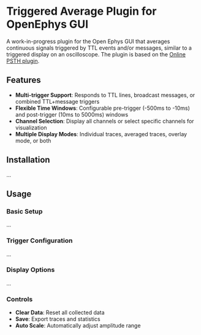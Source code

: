 # Triggered Average Plugin for OpenEphys GUI

A work-in-progress plugin for the Open Ephys GUI that averages continuous
signals triggered by TTL events and/or messages, similar to a triggered display on an oscilloscope.
The plugin is based on the [Online PSTH plugin](https://github.com/open-ephys-plugins/online-psth).

## Features

- **Multi-trigger Support**: Responds to TTL lines, broadcast messages, or combined TTL+message triggers
- **Flexible Time Windows**: Configurable pre-trigger (-500ms to -10ms) and post-trigger (10ms to 5000ms) windows
- **Channel Selection**: Display all channels or select specific channels for visualization
- **Multiple Display Modes**: Individual traces, averaged traces, overlay mode, or both

## Installation

...

## Usage

### Basic Setup

...

### Trigger Configuration

...

### Display Options

...

### Controls

- **Clear Data**: Reset all collected data
- **Save**: Export traces and statistics
- **Auto Scale**: Automatically adjust amplitude range
